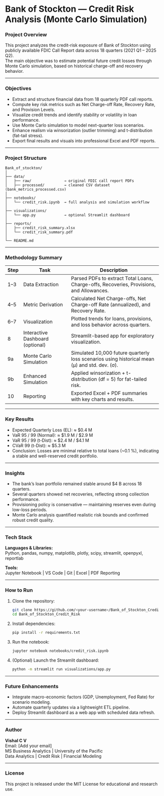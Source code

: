 # Bank of Stockton — Credit Risk Analysis (Monte Carlo Simulation)

### Project Overview
This project analyzes the credit-risk exposure of Bank of Stockton using publicly available FDIC Call Report data across 18 quarters (2021 Q1 – 2025 Q2).  
The main objective was to estimate potential future credit losses through Monte Carlo simulation, based on historical charge-off and recovery behavior.

---

### Objectives
- Extract and structure financial data from 18 quarterly PDF call reports.  
- Compute key risk metrics such as Net Charge-off Rate, Recovery Rate, and Provision Levels.  
- Visualize credit trends and identify stability or volatility in loan performance.  
- Use Monte Carlo simulation to model next-quarter loss scenarios.  
- Enhance realism via winsorization (outlier trimming) and t-distribution (fat-tail stress).  
- Export final results and visuals into professional Excel and PDF reports.

---

### Project Structure
```
Bank_of_stockton/
│
├── data/
│   ├── raw/               → original FDIC call report PDFs
│   ├── processed/         → cleaned CSV dataset (bank_metrics_processed.csv)
│
├── notebooks/
│   └── credit_risk.ipynb  → full analysis and simulation workflow
│
├── visualizations/
│   └── app.py             → optional Streamlit dashboard
│
├── reports/
│   ├── credit_risk_summary.xlsx
│   └── credit_risk_summary.pdf
│
└── README.md
```

---

### Methodology Summary

| Step | Task | Description |
|------|------|-------------|
| 1–3 | Data Extraction | Parsed PDFs to extract Total Loans, Charge-offs, Recoveries, Provisions, and Allowances. |
| 4–5 | Metric Derivation | Calculated Net Charge-offs, Net Charge-off Rate (annualized), and Recovery Rate. |
| 6–7 | Visualization | Plotted trends for loans, provisions, and loss behavior across quarters. |
| 8 | Interactive Dashboard (optional) | Streamlit-based app for exploratory visualization. |
| 9a | Monte Carlo Simulation | Simulated 10,000 future quarterly loss scenarios using historical mean (μ) and std. dev. (σ). |
| 9b | Enhanced Simulation | Applied winsorization + t-distribution (df = 5) for fat-tailed risk. |
| 10 | Reporting | Exported Excel + PDF summaries with key charts and results. |

---

### Key Results
- Expected Quarterly Loss (EL): ≈ $0.4 M  
- VaR 95 / 99 (Normal): ≈ $1.9 M / $2.9 M  
- VaR 95 / 99 (t-Dist): ≈ $2.4 M / $4.1 M  
- CVaR 99 (t-Dist): ≈ $5.3 M  
- Conclusion: Losses are minimal relative to total loans (~0.1 %), indicating a stable and well-reserved credit portfolio.

---

### Insights
- The bank’s loan portfolio remained stable around $4 B across 18 quarters.  
- Several quarters showed net recoveries, reflecting strong collection performance.  
- Provisioning policy is conservative — maintaining reserves even during low-loss periods.  
- Monte Carlo analysis quantified realistic risk bounds and confirmed robust credit quality.

---

### Tech Stack
**Languages & Libraries:**  
Python, pandas, numpy, matplotlib, plotly, scipy, streamlit, openpyxl, reportlab

**Tools:**  
Jupyter Notebook | VS Code | Git | Excel | PDF Reporting

---

### How to Run
1. Clone the repository:
   ```bash
   git clone https://github.com/<your-username>/Bank_of_Stockton_Credit_Risk.git
   cd Bank_of_Stockton_Credit_Risk
   ```
2. Install dependencies:
   ```bash
   pip install -r requirements.txt
   ```
3. Run the notebook:
   ```bash
   jupyter notebook notebooks/credit_risk.ipynb
   ```
4. (Optional) Launch the Streamlit dashboard:
   ```bash
   python -m streamlit run visualizations/app.py
   ```

---

### Future Enhancements
- Integrate macro-economic factors (GDP, Unemployment, Fed Rate) for scenario modeling.  
- Automate quarterly updates via a lightweight ETL pipeline.  
- Deploy Streamlit dashboard as a web app with scheduled data refresh.

---

### Author
**Vishal C V**  
Email: [Add your email]  
MS Business Analytics | University of the Pacific  
Data Analytics | Credit Risk | Financial Modeling

---

### License
This project is released under the MIT License for educational and research use.
